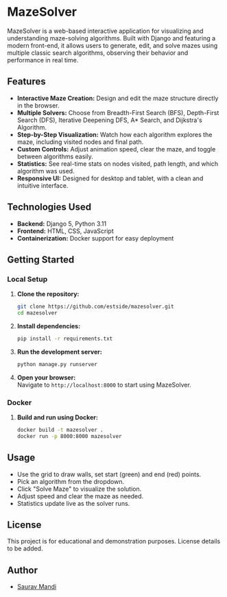 # MazeSolver

MazeSolver is a web-based interactive application for visualizing and understanding maze-solving algorithms. Built with Django and featuring a modern front-end, it allows users to generate, edit, and solve mazes using multiple classic search algorithms, observing their behavior and performance in real time.

## Features

- **Interactive Maze Creation:** Design and edit the maze structure directly in the browser.
- **Multiple Solvers:** Choose from Breadth-First Search (BFS), Depth-First Search (DFS), Iterative Deepening DFS, A* Search, and Dijkstra's Algorithm.
- **Step-by-Step Visualization:** Watch how each algorithm explores the maze, including visited nodes and final path.
- **Custom Controls:** Adjust animation speed, clear the maze, and toggle between algorithms easily.
- **Statistics:** See real-time stats on nodes visited, path length, and which algorithm was used.
- **Responsive UI:** Designed for desktop and tablet, with a clean and intuitive interface.

## Technologies Used

- **Backend:** Django 5, Python 3.11
- **Frontend:** HTML, CSS, JavaScript
- **Containerization:** Docker support for easy deployment

## Getting Started

### Local Setup

1. **Clone the repository:**
   ```bash
   git clone https://github.com/estside/mazesolver.git
   cd mazesolver
   ```

2. **Install dependencies:**
   ```bash
   pip install -r requirements.txt
   ```

3. **Run the development server:**
   ```bash
   python manage.py runserver
   ```

4. **Open your browser:**  
   Navigate to `http://localhost:8000` to start using MazeSolver.

### Docker

1. **Build and run using Docker:**
   ```bash
   docker build -t mazesolver .
   docker run -p 8000:8000 mazesolver
   ```

## Usage

- Use the grid to draw walls, set start (green) and end (red) points.
- Pick an algorithm from the dropdown.
- Click "Solve Maze" to visualize the solution.
- Adjust speed and clear the maze as needed.
- Statistics update live as the solver runs.

## License

This project is for educational and demonstration purposes. License details to be added.

## Author

- [Saurav Mandi](https://saurav-portfolio-mandi.vercel.app)
